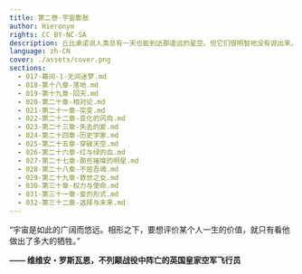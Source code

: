 ```yaml
---
title: 第二卷-宇宙膨胀
author: Hieronym
rights: CC BY-NC-SA
description: 丘比承诺说人类总有一天也能到达那遥远的星空。但它们很明智地没有说出来，人类将会在那里遇到什么。
language: zh-CN
cover: ./assets/cover.png
sections:
  - 017-幕间-1-无间迷梦.md
  - 018-第十八章-落地.md
  - 019-第十九章-回天.md
  - 020-第二十章-相对论.md
  - 021-第二十一章-突变.md
  - 022-第二十二章-变化的风向.md
  - 023-第二十三章-失去的爱.md
  - 024-第二十四章-历史学家.md
  - 025-第二十五章-穿破天空.md
  - 026-第二十六章-红与绿的血.md
  - 027-第二十七章-那些璀璨的明星.md
  - 028-第二十八章-不屈吾魂.md
  - 029-第二十九章-救世之女.md
  - 030-第三十章-权力与使命.md
  - 031-第三十一章-爱的形式.md
  - 032-第三十二章-选择与未来.md
---
```


“宇宙是如此的广阔而悠远。相形之下，要想评价某个人一生的价值，就只有看他做出了多大的牺牲。”

**—— 维维安・罗斯瓦恩，不列颠战役中阵亡的英国皇家空军飞行员**
